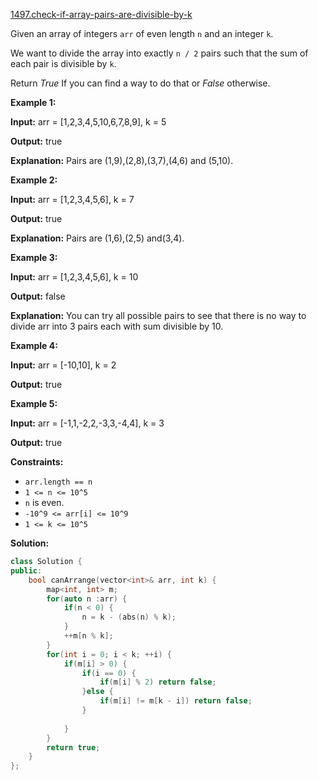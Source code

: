 [1497.check-if-array-pairs-are-divisible-by-k](https://leetcode.com/problems/check-if-array-pairs-are-divisible-by-k/)  

Given an array of integers `arr` of even length `n` and an integer `k`.

We want to divide the array into exactly `n / 2` pairs such that the sum of each pair is divisible by `k`.

Return _True_ If you can find a way to do that or _False_ otherwise.

**Example 1:**

  
**Input:** arr = \[1,2,3,4,5,10,6,7,8,9\], k = 5
  
**Output:** true
  
**Explanation:** Pairs are (1,9),(2,8),(3,7),(4,6) and (5,10).
  

**Example 2:**

  
**Input:** arr = \[1,2,3,4,5,6\], k = 7
  
**Output:** true
  
**Explanation:** Pairs are (1,6),(2,5) and(3,4).
  

**Example 3:**

  
**Input:** arr = \[1,2,3,4,5,6\], k = 10
  
**Output:** false
  
**Explanation:** You can try all possible pairs to see that there is no way to divide arr into 3 pairs each with sum divisible by 10.
  

**Example 4:**

  
**Input:** arr = \[-10,10\], k = 2
  
**Output:** true
  

**Example 5:**

  
**Input:** arr = \[-1,1,-2,2,-3,3,-4,4\], k = 3
  
**Output:** true
  

**Constraints:**

*   `arr.length == n`
*   `1 <= n <= 10^5`
*   `n` is even.
*   `-10^9 <= arr[i] <= 10^9`
*   `1 <= k <= 10^5`  



**Solution:**  

```cpp
class Solution {
public:
    bool canArrange(vector<int>& arr, int k) {
        map<int, int> m;
        for(auto n :arr) {
            if(n < 0) {
                n = k - (abs(n) % k);
            }
            ++m[n % k];
        }
        for(int i = 0; i < k; ++i) {
            if(m[i] > 0) {
                if(i == 0) {
                    if(m[i] % 2) return false;
                }else {
                    if(m[i] != m[k - i]) return false;
                }
                
            }
        }
        return true;
    }
};
```
      